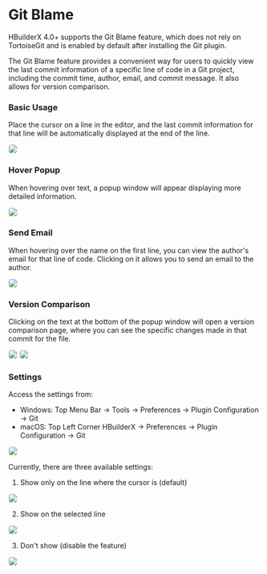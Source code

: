 # Git Blame

HBuilderX 4.0+ supports the Git Blame feature, which does not rely on TortoiseGit and is enabled by default after installing the Git plugin.

The Git Blame feature provides a convenient way for users to quickly view the last commit information of a specific line of code in a Git project, including the commit time, author, email, and commit message. It also allows for version comparison.
### Basic Usage
Place the cursor on a line in the editor, and the last commit information for that line will be automatically displayed at the end of the line.
<div>
  <img src="https://web-ext-storage.dcloud.net.cn/hx/gitextension_branch_blame1.png" style="border:1px solid #eee; border-radius: 5px;"/>
</div>

### Hover Popup
When hovering over text, a popup window will appear displaying more detailed information.
<div>
  <img src="https://web-ext-storage.dcloud.net.cn/hx/gitextension_branch_blame2.png" style="border:1px solid #eee; border-radius: 5px;"/>
</div>

### Send Email
When hovering over the name on the first line, you can view the author's email for that line of code. Clicking on it allows you to send an email to the author.
<div>
  <img src="https://web-ext-storage.dcloud.net.cn/hx/gitextension_branch_blame3.png" style="border:1px solid #eee; border-radius: 5px;"/>
</div>

### Version Comparison
Clicking on the text at the bottom of the popup window will open a version comparison page, where you can see the specific changes made in that commit for the file.
<div>
  <img src="https://web-ext-storage.dcloud.net.cn/hx/gitextension_branch_blame4.png" style="border:1px solid #eee; border-radius: 5px;"/>
  <img src="https://web-ext-storage.dcloud.net.cn/hx/gitextension_branch_blame5.png" style="border:1px solid #eee; border-radius: 5px;"/>
</div>

### Settings
Access the settings from:
* Windows: Top Menu Bar -> Tools -> Preferences -> Plugin Configuration -> Git
* macOS: Top Left Corner HBuilderX -> Preferences -> Plugin Configuration -> Git

<div>
  <img src="https://web-ext-storage.dcloud.net.cn/hx/gitextension_branch_blame10.png" style="border:1px solid #eee; border-radius: 5px;"/>
</div>

Currently, there are three available settings:
1. Show only on the line where the cursor is (default)
<div>
  <img src="https://web-ext-storage.dcloud.net.cn/hx/gitextension_branch_blame7.png" style="border:1px solid #eee; border-radius: 5px;"/>
</div>

2. Show on the selected line
<div>
  <img src="https://web-ext-storage.dcloud.net.cn/hx/gitextension_branch_blame8.png" style="border:1px solid #eee; border-radius: 5px;"/>
</div>

3. Don't show (disable the feature)
<div>
  <img src="https://web-ext-storage.dcloud.net.cn/hx/gitextension_branch_blame9.png" style="border:1px solid #eee; border-radius: 5px;"/>
</div>